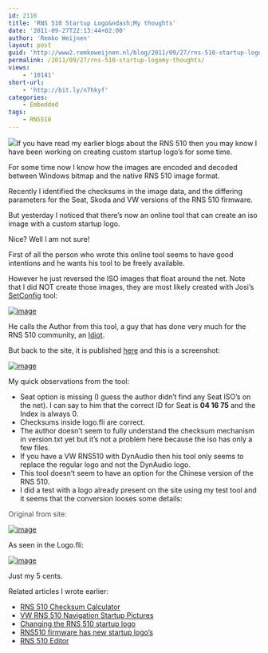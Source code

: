 ```yaml
---
id: 2116
title: 'RNS 510 Startup Logo&ndash;My thoughts'
date: '2011-09-27T22:13:44+02:00'
author: 'Remko Weijnen'
layout: post
guid: 'http://www2.remkoweijnen.nl/blog/2011/09/27/rns-510-startup-logomy-thoughts/'
permalink: /2011/09/27/rns-510-startup-logomy-thoughts/
views:
    - '10141'
short-url:
    - 'http://bit.ly/n7hkyf'
categories:
    - Embedded
tags:
    - RNS510
---
```


![](http://t2.gstatic.com/images?q=tbn:ANd9GcRI2QmWOaex_r7-CT5HVByOsEOLkoPkJObabRnm1oNW7YHijsqB)If you have read my earlier blogs about the RNS 510 then you may know I have been working on creating custom startup logo’s for some time.

For some time now I know how the images are encoded and decoded between Windows bitmap and the native RNS 510 image format.

Recently I identified the checksums in the image data, and the differing parameters for the Seat, Skoda and VW versions of the RNS 510 firmware.

But yesterday I noticed that there’s now an online tool that can create an iso image with a custom startup logo.

Nice? Well I am not sure!

First of all the person who wrote this online tool seems to have good intentions and he wants his tool to be freely available.

However he just reversed the ISO images that float around the net. Note that I did NOT create those images, they are most likely created with Josi’s [SetConfig](http://vwnavi.com/showthread.php/14638-display-backlight-not-working-after-upgrade-to-3810-3970) tool:

[![image](http://192.168.40.25:8081/wp-content/uploads/2011/09/image_thumb24.png "image")](http://192.168.40.25:8081/wp-content/uploads/2011/09/image24.png)

He calls the Author from this tool, a guy that has done very much for the RNS 510 community, an [Idiot](http://www.skodaforum.nl/board/showthread.php?16501-Boot-logo-file-formaat-reverse-engineering).

But back to the site, it is published [here](http://www.netdata.be/iso/) and this is a screenshot:

[![image](http://192.168.40.25:8081/wp-content/uploads/2011/09/image_thumb25.png "image")](http://192.168.40.25:8081/wp-content/uploads/2011/09/image25.png)

My quick observations from the tool:

- Seat option is missing (I guess the author didn’t find any Seat ISO’s on the net). I can say to him that the correct ID for Seat is **04 16 75** and the Index is always 0.
- Checksums inside logo.fli are correct.
- The author doesn’t seem to fully understand the checksum mechanism in version.txt yet but it’s not a problem here because the iso has only a few files.
- If you have a VW RNS510 with DynAudio then his tool only seems to replace the regular logo and not the DynAudio logo.
- This tool doesn’t seem to have an option for the Chinese version of the RNS 510.
- I did a test with a logo already present on the site using my test tool and it seems that the conversion looses some details:

<font color="#4c4c4c">Original from site:</font>

[![image](http://192.168.40.25:8081/wp-content/uploads/2011/09/image_thumb26.png "image")](http://192.168.40.25:8081/wp-content/uploads/2011/09/image26.png)

As seen in the Logo.fli:

[![image](http://192.168.40.25:8081/wp-content/uploads/2011/09/image_thumb27.png "image")](http://192.168.40.25:8081/wp-content/uploads/2011/09/image27.png)

Just my 5 cents.

Related articles I wrote earlier:

- [RNS 510 Checksum Calculator](http://192.168.40.25:8081/2011/05/20/rns-510-checksum-calculator/)
- [VW RNS 510 Navigation Startup Pictures](http://192.168.40.25:8081/2011/05/04/vw-rns-510-navigation-startup-pictures/)
- [Changing the RNS 510 startup logo](http://192.168.40.25:8081/2011/08/31/changing-the-rns-510-startup-logo/)
- [RNS510 firmware has new startup logo’s](http://192.168.40.25:8081/2011/09/02/rns510-firmware-has-new-startup-logos/)
- [RNS 510 Editor](http://192.168.40.25:8081/2011/09/20/rns-510-editor/)